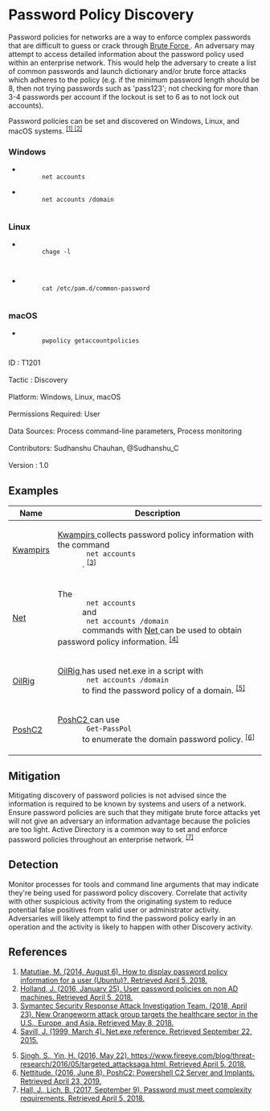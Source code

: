 <div class="container-fluid">
 <h1>
  Password Policy Discovery
 </h1>
 <div class="row">
  <div class="col-md-8 description-body">
   <p>
    Password policies for networks are a way to enforce complex passwords that are difficult to guess or crack through
    <a href="https://attack.mitre.org/techniques/T1110">
     Brute Force
    </a>
    . An adversary may attempt to access detailed information about the password policy used within an enterprise network. This would help the adversary to create a list of common passwords and launch dictionary and/or brute force attacks which adheres to the policy (e.g. if the minimum password length should be 8, then not trying passwords such as 'pass123'; not checking for more than 3-4 passwords per account if the lockout is set to 6 as to not lock out accounts).
   </p>
   <p>
    Password policies can be set and discovered on Windows, Linux, and macOS systems.
    <span class="scite-citeref-number" data-reference="Superuser Linux Password Policies" id="scite-ref-1-a">
     <sup>
      <a aria-describedby="qtip-0" data-hasqtip="0" href="https://superuser.com/questions/150675/how-to-display-password-policy-information-for-a-user-ubuntu" target="_blank">
       [1]
      </a>
     </sup>
    </span>
    <span class="scite-citeref-number" data-reference="Jamf User Password Policies" id="scite-ref-2-a">
     <sup>
      <a aria-describedby="qtip-1" data-hasqtip="1" href="https://www.jamf.com/jamf-nation/discussions/18574/user-password-policies-on-non-ad-machines" target="_blank">
       [2]
      </a>
     </sup>
    </span>
   </p>
   <h3>
    Windows
   </h3>
   <ul>
    <li>
     <code>
      net accounts
     </code>
    </li>
    <li>
     <code>
      net accounts /domain
     </code>
    </li>
   </ul>
   <h3>
    Linux
   </h3>
   <ul>
    <li>
     <code>
      chage -l
      <username>
      </username>
     </code>
    </li>
    <li>
     <code>
      cat /etc/pam.d/common-password
     </code>
    </li>
   </ul>
   <h3>
    macOS
   </h3>
   <ul>
    <li>
     <code>
      pwpolicy getaccountpolicies
     </code>
    </li>
   </ul>
  </div>
  <div class="col-md-4">
   <div class="card">
    <div class="card-body">
     <div class="card-data">
      <span class="h5 card-title">
       ID
      </span>
      : T1201
      <br/>
      <br/>
     </div>
     <div class="card-data">
      <span class="h5 card-title">
      </span>
     </div>
     <div class="card-data">
      <span class="h5 card-title">
       Tactic
      </span>
      : Discovery
      <br/>
      <br/>
     </div>
     <div class="card-data">
      <span class="h5 card-title">
       Platform:
      </span>
      Windows, Linux, macOS
      <br/>
      <br/>
     </div>
     <div class="card-data">
      <span class="h5 card-title">
      </span>
     </div>
     <div class="card-data">
      <span class="h5 card-title">
       Permissions Required:
      </span>
      User
      <br/>
      <br/>
     </div>
     <div class="card-data">
      <span class="h5 card-title">
      </span>
     </div>
     <div class="card-data">
      <span class="h5 card-title">
       Data Sources:
      </span>
      Process command-line parameters, Process monitoring
      <br/>
      <br/>
     </div>
     <div class="card-data">
      <span class="h5 card-title">
      </span>
     </div>
     <div class="card-data">
      <span class="h5 card-title">
      </span>
     </div>
     <div class="card-data">
      <span class="h5 card-title">
      </span>
     </div>
     <div class="card-data">
      <span class="h5 card-title">
      </span>
     </div>
     <div class="card-data">
      <span class="h5 card-title">
      </span>
     </div>
     <div class="card-data">
      <span class="h5 card-title">
      </span>
     </div>
     <div class="card-data">
      <span class="h5 card-title">
       Contributors:
      </span>
      Sudhanshu Chauhan, @Sudhanshu_C
      <br/>
      <br/>
     </div>
     <div class="card-data">
      <span class="h5 card-title">
       Version
      </span>
      : 1.0
     </div>
    </div>
   </div>
  </div>
 </div>
 <h2 class="pt-3" id="examples">
  Examples
 </h2>
 <table class="table table-bordered table-light mt-2">
  <thead>
   <tr>
    <th scope="col">
     Name
    </th>
    <th scope="col">
     Description
    </th>
   </tr>
  </thead>
  <tbody class="bg-white">
   <tr>
    <td>
     <a href="https://attack.mitre.org/software/S0236">
      Kwampirs
     </a>
    </td>
    <td>
     <p>
      <a href="https://attack.mitre.org/software/S0236">
       Kwampirs
      </a>
      collects password policy information with the command
      <code>
       net accounts
      </code>
      .
      <span class="scite-citeref-number" data-reference="Symantec Orangeworm April 2018" id="scite-ref-3-a" onclick="scrollToRef('scite-3')">
       <sup>
        <a aria-describedby="qtip-2" data-hasqtip="2" href="https://www.symantec.com/blogs/threat-intelligence/orangeworm-targets-healthcare-us-europe-asia" target="_blank">
         [3]
        </a>
       </sup>
      </span>
     </p>
    </td>
   </tr>
   <tr>
    <td>
     <a href="https://attack.mitre.org/software/S0039">
      Net
     </a>
    </td>
    <td>
     <p>
      The
      <code>
       net accounts
      </code>
      and
      <code>
       net accounts /domain
      </code>
      commands with
      <a href="https://attack.mitre.org/software/S0039">
       Net
      </a>
      can be used to obtain password policy information.
      <span class="scite-citeref-number" data-reference="Savill 1999" id="scite-ref-4-a" onclick="scrollToRef('scite-4')">
       <sup>
        <a aria-describedby="qtip-3" data-hasqtip="3" href="http://windowsitpro.com/windows/netexe-reference" target="_blank">
         [4]
        </a>
       </sup>
      </span>
     </p>
    </td>
   </tr>
   <tr>
    <td>
     <a href="https://attack.mitre.org/groups/G0049">
      OilRig
     </a>
    </td>
    <td>
     <p>
      <a href="https://attack.mitre.org/groups/G0049">
       OilRig
      </a>
      has used net.exe in a script with
      <code>
       net accounts /domain
      </code>
      to find the password policy of a domain.
      <span class="scite-citeref-number" data-reference="FireEye Targeted Attacks Middle East Banks" id="scite-ref-5-a" onclick="scrollToRef('scite-5')">
       <sup>
        <a aria-describedby="qtip-4" data-hasqtip="4" href="https://www.fireeye.com/blog/threat-research/2016/05/targeted_attacksaga.html" target="_blank">
         [5]
        </a>
       </sup>
      </span>
     </p>
    </td>
   </tr>
   <tr>
    <td>
     <a href="https://attack.mitre.org/software/S0378">
      PoshC2
     </a>
    </td>
    <td>
     <p>
      <a href="https://attack.mitre.org/software/S0378">
       PoshC2
      </a>
      can use
      <code>
       Get-PassPol
      </code>
      to enumerate the domain password policy.
      <span class="scite-citeref-number" data-reference="GitHub PoshC2" id="scite-ref-6-a" onclick="scrollToRef('scite-6')">
       <sup>
        <a aria-describedby="qtip-5" data-hasqtip="5" href="https://github.com/nettitude/PoshC2" target="_blank">
         [6]
        </a>
       </sup>
      </span>
     </p>
    </td>
   </tr>
  </tbody>
 </table>
 <h2 class="pt-3" id="mitigation">
  Mitigation
 </h2>
 <p>
  Mitigating discovery of password policies is not advised since the information is required to be known by systems and users of a network. Ensure password policies are such that they mitigate brute force attacks yet will not give an adversary an information advantage because the policies are too light. Active Directory is a common way to set and enforce password policies throughout an enterprise network.
  <span class="scite-citeref-number" data-reference="Microsoft Password Complexity" id="scite-ref-7-a">
   <sup>
    <a aria-describedby="qtip-6" data-hasqtip="6" href="https://docs.microsoft.com/en-us/windows/security/threat-protection/security-policy-settings/password-must-meet-complexity-requirements" target="_blank">
     [7]
    </a>
   </sup>
  </span>
 </p>
 <h2 class="pt-3" id="detection">
  Detection
 </h2>
 <p>
  Monitor processes for tools and command line arguments that may indicate they're being used for password policy discovery. Correlate that activity with other suspicious activity from the originating system to reduce potential false positives from valid user or administrator activity. Adversaries will likely attempt to find the password policy early in an operation and the activity is likely to happen with other Discovery activity.
 </p>
 <h2 class="pt-3" id="references">
  References
 </h2>
 <div class="row">
  <div class="col">
   <ol>
    <li>
     <span class="scite-citation" id="scite-1">
      <span class="scite-citation-text">
       <a class="external text" href="https://superuser.com/questions/150675/how-to-display-password-policy-information-for-a-user-ubuntu" name="scite-1" rel="nofollow" target="_blank">
        Matutiae, M. (2014, August 6). How to display password policy information for a user (Ubuntu)?. Retrieved April 5, 2018.
       </a>
      </span>
     </span>
    </li>
    <li>
     <span class="scite-citation" id="scite-2">
      <span class="scite-citation-text">
       <a class="external text" href="https://www.jamf.com/jamf-nation/discussions/18574/user-password-policies-on-non-ad-machines" name="scite-2" rel="nofollow" target="_blank">
        Holland, J. (2016, January 25). User password policies on non AD machines. Retrieved April 5, 2018.
       </a>
      </span>
     </span>
    </li>
    <li>
     <span class="scite-citation" id="scite-3">
      <span class="scite-citation-text">
       <a class="external text" href="https://www.symantec.com/blogs/threat-intelligence/orangeworm-targets-healthcare-us-europe-asia" name="scite-3" rel="nofollow" target="_blank">
        Symantec Security Response Attack Investigation Team. (2018, April 23). New Orangeworm attack group targets the healthcare sector in the U.S., Europe, and Asia. Retrieved May 8, 2018.
       </a>
      </span>
     </span>
    </li>
    <li>
     <span class="scite-citation" id="scite-4">
      <span class="scite-citation-text">
       <a class="external text" href="http://windowsitpro.com/windows/netexe-reference" name="scite-4" rel="nofollow" target="_blank">
        Savill, J. (1999, March 4). Net.exe reference. Retrieved September 22, 2015.
       </a>
      </span>
     </span>
    </li>
   </ol>
  </div>
  <div class="col">
   <ol start="5.5">
    <li>
     <span class="scite-citation" id="scite-5">
      <span class="scite-citation-text">
       <a class="external text" href="https://www.fireeye.com/blog/threat-research/2016/05/targeted_attacksaga.html" name="scite-5" rel="nofollow" target="_blank">
        Singh, S., Yin, H. (2016, May 22). https://www.fireeye.com/blog/threat-research/2016/05/targeted_attacksaga.html. Retrieved April 5, 2018.
       </a>
      </span>
     </span>
    </li>
    <li>
     <span class="scite-citation" id="scite-6">
      <span class="scite-citation-text">
       <a class="external text" href="https://github.com/nettitude/PoshC2" name="scite-6" rel="nofollow" target="_blank">
        Nettitude. (2016, June 8). PoshC2: Powershell C2 Server and Implants. Retrieved April 23, 2019.
       </a>
      </span>
     </span>
    </li>
    <li>
     <span class="scite-citation" id="scite-7">
      <span class="scite-citation-text">
       <a class="external text" href="https://docs.microsoft.com/en-us/windows/security/threat-protection/security-policy-settings/password-must-meet-complexity-requirements" name="scite-7" rel="nofollow" target="_blank">
        Hall, J., Lich, B. (2017, September 9). Password must meet complexity requirements. Retrieved April 5, 2018.
       </a>
      </span>
     </span>
    </li>
   </ol>
  </div>
 </div>
</div>
